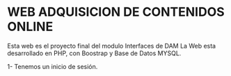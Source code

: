 # WEB ADQUISICION DE CONTENIDOS ONLINE
Esta web es el proyecto final del modulo Interfaces de DAM
La Web esta desarrollado en PHP, con Boostrap y Base de Datos MYSQL.

1- Tenemos un inicio de sesión.
